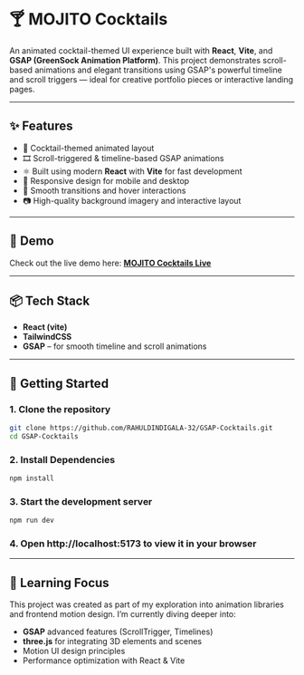 # 🍸 MOJITO Cocktails

An animated cocktail-themed UI experience built with **React**, **Vite**, and **GSAP (GreenSock Animation Platform)**. This project demonstrates scroll-based animations and elegant transitions using GSAP's powerful timeline and scroll triggers — ideal for creative portfolio pieces or interactive landing pages.

---

## ✨ Features

- 🍹 Cocktail-themed animated layout
- 🎞️ Scroll-triggered & timeline-based GSAP animations
- ⚛️ Built using modern **React** with **Vite** for fast development
- 📱 Responsive design for mobile and desktop
- 🔁 Smooth transitions and hover interactions
- 📷 High-quality background imagery and interactive layout

---

## 📸 Demo

Check out the live demo here: **[MOJITO Cocktails Live](https://mojito-cocktails-amber.vercel.app/)**

---

## 📦 Tech Stack

- **React (vite)**
- **TailwindCSS**
- **GSAP** – for smooth timeline and scroll animations

---

## 🚀 Getting Started

### 1. Clone the repository

```bash
git clone https://github.com/RAHULDINDIGALA-32/GSAP-Cocktails.git
cd GSAP-Cocktails
```

### 2. Install Dependencies

```bash
npm install
```

### 3. Start the development server

```bash
npm run dev
```

### 4. Open http://localhost:5173 to view it in your browser

---


## 🧠 Learning Focus
This project was created as part of my exploration into animation libraries and frontend motion design. I’m currently diving deeper into:

- **GSAP** advanced features (ScrollTrigger, Timelines)
- **three.js** for integrating 3D elements and scenes
- Motion UI design principles
- Performance optimization with React & Vite
